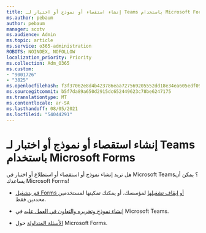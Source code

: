 ```yaml
---
title: إنشاء استقصاء أو نموذج أو اختبار لـ Teams باستخدام Microsoft Forms
ms.author: pebaum
author: pebaum
manager: scotv
ms.audience: Admin
ms.topic: article
ms.service: o365-administration
ROBOTS: NOINDEX, NOFOLLOW
localization_priority: Priority
ms.collection: Adm_O365
ms.custom:
- "9001726"
- "3825"
ms.openlocfilehash: f3f37062e8d4b423786eaa727569205552dd18e34ea605edf09ffe5b12a16b6e
ms.sourcegitcommit: b5f7da89a650d2915dc652449623c78be6247175
ms.translationtype: MT
ms.contentlocale: ar-SA
ms.lasthandoff: 08/05/2021
ms.locfileid: "54044291"
---
```

# <a name="create-a-poll-form-or-quiz-for-teams-with-microsoft-forms"></a>إنشاء استقصاء أو نموذج أو اختبار لـ Teams باستخدام Microsoft Forms

هل تريد إنشاء نموذج أو استقصاء أو استطلاع أو اختبار في Microsoft Teams؟ يمكن أن يساعدك Microsoft Forms!

 - [قم بتشغيل Forms أو إيقاف تشغيلها](https://support.office.com/article/turn-off-or-turn-on-microsoft-forms-8dcbf3ab-f2d6-459a-b8be-8d9892132a43) لمؤسسك، أو يمكنك تمكينها لمستخدمين محددين فقط.
 
 - [إنشاء نموذج وتحريره والتعاون في العمل عليه](https://support.office.com/article/create-edit-and-collaborate-on-a-form-in-microsoft-teams-333b97a3-41d9-48bc-a1cb-84a96bd44e14) في Microsoft Teams.
 
 - [الأسئلة المتداولة](https://support.office.com/article/get-started-1dd58027-40dc-42d0-9ca4-80ddecc5c696) حول Microsoft Forms.